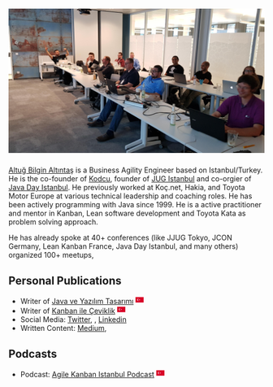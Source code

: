# ![altuga header](jcon_conference.jpeg)

[Altuğ Bilgin Altıntaş](https://www.linkedin.com/in/altuga/) is a Business Agility Engineer based on Istanbul/Turkey. He is the co-founder of [Kodcu](https://Kodcu.com), founder of [JUG Istanbul](https://jugistanbul.org/) and co-orgier of [Java Day Istanbul](https://www.javaday.istanbul/). He previously worked at Koç.net, Hakia, and Toyota Motor Europe at various technical leadership and coaching roles. He has been actively programming with Java since 1999. He is a active practitioner and mentor in Kanban, Lean software development and Toyota Kata as problem solving approach.

He has already spoke at 40+ conferences (like JJUG Tokyo, JCON Germany, Lean Kanban France, Java Day Istanbul, and many others) organized 100+ meetups, 

## Personal Publications
* Writer of [Java ve Yazılım Tasarımı](http://www.papatya.gen.tr/java_ve_java_teknolojileri.htm) ![turkish](https://raw.githubusercontent.com/lemiorhan/lemiorhan/master/turkish.png)
* Writer of [Kanban ile Çeviklik](https://leanpub.com/kanbanceviklik) ![turkish](https://raw.githubusercontent.com/lemiorhan/lemiorhan/master/turkish.png)
* Social Media: [Twitter](https://twitter.com/altugaltintas), , [Linkedin](https://www.linkedin.com/in/altuga)
* Written Content: [Medium](https://medium.com/@altuga), 

## Podcasts

* Podcast: [Agile Kanban Istanbul Podcast](https://anchor.fm/agile-kanban) ![turkish](https://raw.githubusercontent.com/lemiorhan/lemiorhan/master/turkish.png)

<!--
#### Videos

-->

<!--
**altuga/altuga** is a ✨ _special_ ✨ repository because its `README.md` (this file) appears on your GitHub profile.

Here are some ideas to get you started:

- 🔭 I’m currently working on ...
- 🌱 I’m currently learning ...
- 👯 I’m looking to collaborate on ...
- 🤔 I’m looking for help with ...
- 💬 Ask me about ...
- 📫 How to reach me: ...
- 😄 Pronouns: ...
- ⚡ Fun fact: ...
-->

